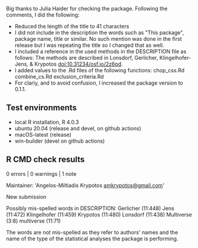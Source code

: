 Big thanks to Julia Haider for checking the package. Following the comments, I did the following:

- Reduced the length of the title to 41 characters
- I did not include in the description the words such as "This package", package name, title or similar. No such mention was done in the first release but I was repeating the title so I changed that as well.
- I included a reference in the used methods in the DESCRIPTION file as follows: The methods are described in Lonsdorf, Gerlicher, Klingelhofer-Jens, & Krypotos <doi:10.31234/osf.io/2z6pd>.
- I added values to the .Rd files of the following functions: 
      chop_css.Rd
      combine_cs.Rd
      exclusion_criteria.Rd
- For clariy, and to avoid confusion, I increased the package version to 0.1.1.
## Test environments
* local R installation, R 4.0.3
* ubuntu 20.04 (release and devel, on github actions)
* macOS-latest (release)
* win-builder (devel on github actions)

## R CMD check results

0 errors | 0 warnings | 1 note

Maintainer: 'Angelos-Miltiadis Krypotos <amkrypotos@gmail.com>'

New submission

Possibly mis-spelled words in DESCRIPTION:
  Gerlicher (11:448)
  Jens (11:472)
  Klingelhofer (11:459)
  Krypotos (11:480)
  Lonsdorf (11:438)
  Multiverse (3:8)
  multiverse (11:71)
  
The words are not mis-spelled as they refer to authors' names and the name of the type of the statistical analyses the package is performing.  
  
